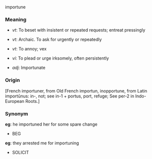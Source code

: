importune
### Meaning
+ _vt_: To beset with insistent or repeated requests; entreat pressingly
+ _vt_: Archaic. To ask for urgently or repeatedly
+ _vt_: To annoy; vex
+ _vi_: To plead or urge irksomely, often persistently

+ _adj_: Importunate

### Origin

[French importuner, from Old French importun, inopportune, from Latin importūnus: in-, not; see in-1 + portus, port, refuge; See per-2 in Indo-European Roots.]

### Synonym

__eg__: he importuned her for some spare change

+ BEG

__eg__: they arrested me for importuning

+ SOLICIT


